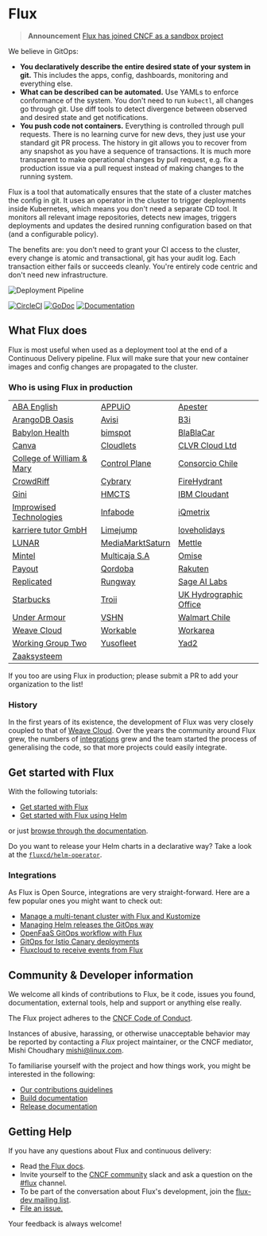 # Flux

> **Announcement** [Flux has joined CNCF as a sandbox project](https://www.weave.works/blog/flux-joins-the-cncf-sandbox)

We believe in GitOps:

- **You declaratively describe the entire desired state of your
  system in git.** This includes the apps, config, dashboards,
  monitoring and everything else.
- **What can be described can be automated.** Use YAMLs to enforce
  conformance of the system. You don't need to run `kubectl`, all changes go
  through git. Use diff tools to detect divergence between observed and
  desired state and get notifications.
- **You push code not containers.** Everything is controlled through
  pull requests. There is no learning curve for new devs, they just use
  your standard git PR process. The history in git allows you to recover
  from any snapshot as you have a sequence of transactions. It is much
  more transparent to make operational changes by pull request, e.g.
  fix a production issue via a pull request instead of making changes to
  the running system.

Flux is a tool that automatically ensures that the state of a cluster
matches the config in git. It uses an operator in the cluster to trigger
deployments inside Kubernetes, which means you don't need a separate CD tool.
It monitors all relevant image repositories, detects new images, triggers
deployments and updates the desired running configuration based on that
(and a configurable policy).

The benefits are: you don't need to grant your CI access to the cluster, every
change is atomic and transactional, git has your audit log. Each transaction
either fails or succeeds cleanly. You're entirely code centric and don't need
new infrastructure.

![Deployment Pipeline](docs/_files/flux-cd-diagram.png)

[![CircleCI](https://circleci.com/gh/fluxcd/flux.svg?style=svg)](https://circleci.com/gh/fluxcd/flux)
[![GoDoc](https://godoc.org/github.com/fluxcd/flux?status.svg)](https://godoc.org/github.com/fluxcd/flux)
[![Documentation](https://img.shields.io/badge/latest-documentation-informational)](https://docs.fluxcd.io/en/latest/)

## What Flux does

Flux is most useful when used as a deployment tool at the end of a
Continuous Delivery pipeline. Flux will make sure that your new
container images and config changes are propagated to the cluster.

### Who is using Flux in production

|    |     |     |
| -- | --- | --- |
|[ABA English](https://www.abaenglish.com)|[APPUiO](https://appuio.ch)|[Apester](https://apester.com)
|[ArangoDB Oasis](https://arangodb.com/managed-service)|[Avisi](https://avisi.nl)|[B3i](https://b3i.tech/)
|[Babylon Health](https://www.babylonhealth.com/)|[bimspot](https://bimspot.io)|[BlaBlaCar](https://www.blablacar.com/)
|[Canva](https://www.canva.com/)|[Cloudlets](https://cloudlets.io)|[CLVR Cloud Ltd](https://clvr.cloud)
|[College of William & Mary](https://www.wm.edu)|[Control Plane](https://control-plane.io)|[Consorcio Chile](https://www.consorcio.cl)
|[CrowdRiff](https://crowdriff.com)|[Cybrary](https://cybrary.it)|[FireHydrant](https://firehydrant.io)
|[Gini](https://gini.net)|[HMCTS](https://www.gov.uk/government/organisations/hm-courts-and-tribunals-service)|[IBM Cloudant](https://www.ibm.com/cloud/cloudant)
|[Improwised Technologies](https://www.improwised.com/)|[Infabode](https://infabode.com)|[iQmetrix](https://www.iqmetrix.com)
|[karriere tutor GmbH](https://www.karrieretutor.de)|[Limejump](https://limejump.com)|[loveholidays](https://www.loveholidays.com/)
|[LUNAR](https://www.lunarway.com/)|[MediaMarktSaturn](https://www.mediamarktsaturn.com)|[Mettle](https://mettle.co.uk)
|[Mintel](https://www.mintel.com)|[Multicaja S.A](https://www.multicaja.cl)|[Omise](https://www.omise.co)
|[Payout](https://payout.one)|[Qordoba](https://qordoba.com)|[Rakuten](https://rakuten.com)
|[Replicated](https://replicated.com)|[Rungway](https://rungway.com)|[Sage AI Labs](https://www.sage.com)
|[Starbucks](https://www.starbucks.com/)|[Troii](https://troii.com/)|[UK Hydrographic Office](https://www.gov.uk/government/organisations/uk-hydrographic-office)
|[Under Armour](https://www.underarmour.com)|[VSHN](https://vshn.ch)|[Walmart Chile](https://www.walmartchile.cl)
|[Weave Cloud](https://cloud.weave.works)|[Workable](https://www.workable.com)|[Workarea](https://www.workarea.com)
|[Working Group Two](https://wgtwo.com)|[Yusofleet](https://yusofleet.com)|[Yad2](https://yad2.co.il)
|[Zaaksysteem](https://zaaksysteem.nl)|

If you too are using Flux in production; please submit a PR to add your organization to the list!

### History

In the first years of its existence, the development of Flux was very
closely coupled to that of [Weave
Cloud](https://www.weave.works/product/cloud/). Over the years the community
around Flux grew, the numbers of [integrations](#integrations) grew and
the team started the process of generalising the code, so that more projects
could easily integrate.

## Get started with Flux

With the following tutorials:

- [Get started with Flux](https://docs.fluxcd.io/en/latest/tutorials/get-started.html)
- [Get started with Flux using Helm](https://docs.fluxcd.io/en/latest/tutorials/get-started-helm.html)

or just [browse through the documentation](https://docs.fluxcd.io).

Do you want to release your Helm charts in a declarative way?
Take a look at the [`fluxcd/helm-operator`](https://github.com/fluxcd/helm-operator).

### Integrations

As Flux is Open Source, integrations are very straight-forward. Here are
a few popular ones you might want to check out:

- [Manage a multi-tenant cluster with Flux and Kustomize](https://github.com/fluxcd/multi-tenancy)
- [Managing Helm releases the GitOps way](https://github.com/fluxcd/helm-operator-get-started)
- [OpenFaaS GitOps workflow with Flux](https://github.com/stefanprodan/openfaas-flux)
- [GitOps for Istio Canary deployments](https://github.com/stefanprodan/gitops-istio)
- [Fluxcloud to receive events from Flux](https://github.com/justinbarrick/fluxcloud)

## Community & Developer information

We welcome all kinds of contributions to Flux, be it code, issues you found,
documentation, external tools, help and support or anything else really.

The Flux project adheres to the [CNCF Code of
Conduct](https://github.com/cncf/foundation/blob/master/code-of-conduct.md).

Instances of abusive, harassing, or otherwise unacceptable behavior
may be reported by contacting a _Flux_ project maintainer, or the CNCF
mediator, Mishi Choudhary <mishi@linux.com>.

To familiarise yourself with the project and how things work, you might
be interested in the following:

- [Our contributions guidelines](CONTRIBUTING.md)
- [Build documentation](https://docs.fluxcd.io/en/latest/contributing/building.html)
- [Release documentation](/internal_docs/releasing.md)

## <a name="help"></a>Getting Help

If you have any questions about Flux and continuous delivery:

- Read [the Flux docs](https://docs.fluxcd.io).
- Invite yourself to the <a href="https://slack.cncf.io" target="_blank">CNCF community</a>
  slack and ask a question on the [#flux](https://cloud-native.slack.com/messages/flux/)
  channel.
- To be part of the conversation about Flux's development, join the
  [flux-dev mailing list](https://lists.cncf.io/g/cncf-flux-dev).
- [File an issue.](https://github.com/fluxcd/flux/issues/new/choose)

Your feedback is always welcome!

